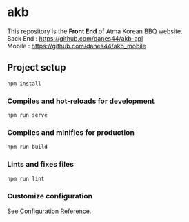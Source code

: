 # akb
This repository is the **Front End** of Atma Korean BBQ website.  
Back End  : https://github.com/danes44/akb-api  
Mobile    : https://github.com/danes44/akb_mobile  

## Project setup
```
npm install
```

### Compiles and hot-reloads for development
```
npm run serve
```

### Compiles and minifies for production
```
npm run build
```

### Lints and fixes files
```
npm run lint
```

### Customize configuration
See [Configuration Reference](https://cli.vuejs.org/config/).

